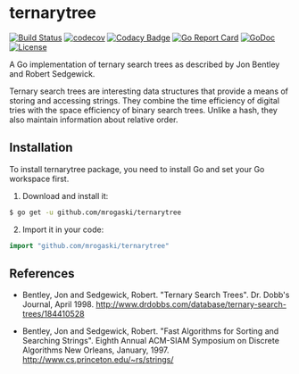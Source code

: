 # ternarytree

[![Build Status](https://travis-ci.org/mrogaski/ternarytree.svg?branch=develop)](https://travis-ci.org/mrogaski/ternarytree) 
[![codecov](https://codecov.io/gh/mrogaski/ternarytree/branch/develop/graph/badge.svg)](https://codecov.io/gh/mrogaski/ternarytree)
[![Codacy Badge](https://api.codacy.com/project/badge/Grade/b2e5ab1be1e047a3ae2c5a00c0fcfa96)](https://www.codacy.com/app/mrogaski/ternarytree?utm_source=github.com&amp;utm_medium=referral&amp;utm_content=mrogaski/ternarytree&amp;utm_campaign=Badge_Grade)
[![Go Report Card](https://goreportcard.com/badge/github.com/mrogaski/ternarytree)](https://goreportcard.com/report/github.com/mrogaski/ternarytree)
[![GoDoc](https://godoc.org/github.com/mrogaski/ternarytree?status.svg)](https://godoc.org/github.com/mrogaski/ternarytree)
[![License](http://img.shields.io/badge/license-mit-blue.svg?style=flat-square)](https://raw.githubusercontent.com/mrogaski/ternarytree/master/LICENSE)

A Go implementation of ternary search trees as described by Jon Bentley and Robert Sedgewick.
  
Ternary search trees are interesting data structures that provide a means of storing and accessing
strings.  They combine the time efficiency of digital tries with the space efficiency of binary search trees.
Unlike a hash, they also maintain information about relative order.

## Installation

To install ternarytree package, you need to install Go and set your Go workspace first.

1. Download and install it:

```sh
$ go get -u github.com/mrogaski/ternarytree
```

2. Import it in your code:

```go
import "github.com/mrogaski/ternarytree"
```

## References

- Bentley, Jon and Sedgewick, Robert.  "Ternary Search Trees".  Dr. Dobb's
  Journal, April 1998. http://www.drdobbs.com/database/ternary-search-trees/184410528

- Bentley, Jon and Sedgewick, Robert.  "Fast Algorithms for Sorting and
  Searching Strings".  Eighth Annual ACM-SIAM Symposium on Discrete Algorithms
  New Orleans, January, 1997.  http://www.cs.princeton.edu/~rs/strings/

